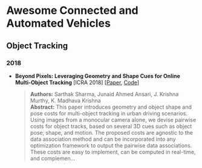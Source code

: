 # Awesome Connected and Automated Vehicles

## Object Tracking

### 2018
- **Beyond Pixels: Leveraging Geometry and Shape Cues for Online Multi-Object Tracking** [ICRA 2018] [[Paper](https://arxiv.org/abs/1802.09298), [Code](https://github.com/JunaidCS032/MOTBeyondPixels)]
    > **Authors:** Sarthak Sharma, Junaid Ahmed Ansari, J. Krishna Murthy, K. Madhava Krishna <br>
    > **Abstract:**   This paper introduces geometry and object shape and pose costs for multi-object tracking in urban driving scenarios. Using images from a monocular camera alone, we devise pairwise costs for object tracks, based on several 3D cues such as object pose, shape, and motion. The proposed costs are agnostic to the data association method and can be incorporated into any optimization framework to output the pairwise data associations. These costs are easy to implement, can be computed in real-time, and complemen...

